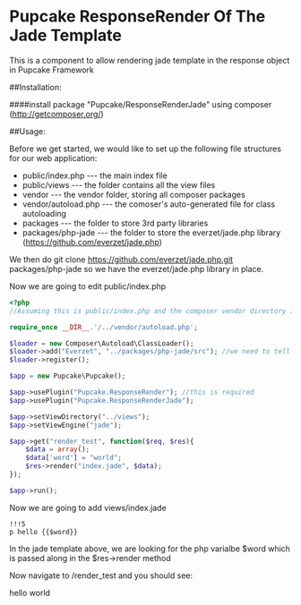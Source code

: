 Pupcake ResponseRender Of The Jade Template
============================================

This is a component to allow rendering jade template in the response object in Pupcake Framework

##Installation:

####install package "Pupcake/ResponseRenderJade" using composer (http://getcomposer.org/)

##Usage:

Before we get started, we would like to set up the following file structures for our web application:

* public/index.php --- the main index file
* public/views --- the folder contains all the view files
* vendor --- the vendor folder, storing all composer packages
* vendor/autoload.php --- the comoser's auto-generated file for class autoloading
* packages --- the folder to store 3rd party libraries
* packages/php-jade --- the folder to store the everzet/jade.php library (https://github.com/everzet/jade.php)

We then do git clone https://github.com/everzet/jade.php.git packages/php-jade so we have the everzet/jade.php library in place.

Now we are going to edit public/index.php
```php
<?php
//Assuming this is public/index.php and the composer vendor directory is ../vendor

require_once __DIR__.'/../vendor/autoload.php';

$loader = new Composer\Autoload\ClassLoader();
$loader->add("Everzet", "../packages/php-jade/src"); //we need to tell where to look for the php-jade library
$loader->register();

$app = new Pupcake\Pupcake();

$app->usePlugin("Pupcake.ResponseRender"); //this is required
$app->usePlugin("Pupcake.ResponseRenderJade");

$app->setViewDirectory("../views");
$app->setViewEngine("jade");

$app->get("render_test", function($req, $res){
    $data = array();
    $data['word'] = "world";
    $res->render("index.jade", $data);
});

$app->run();
```

Now we are going to add views/index.jade
```jade
!!!5
p hello {{$word}}
```
In the jade template above, we are looking for the php varialbe $word which is passed along in the $res->render method

Now navigate to /render_test and you should see:
<!DOCTYPE html>
<p>hello world</p>
